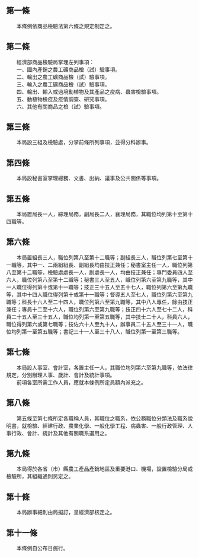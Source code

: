 第一條 
-------
　　本條例依商品檢驗法第六條之規定制定之。  


第二條 
-------
　　經濟部商品檢驗局掌理左列事項：  
　　一、國內產銷之農工礦商品檢（試）驗事項。  
　　二、輸出之農工礦商品檢（試）驗事項。  
　　三、輸入之農工礦商品檢（試）驗事項。  
　　四、輸出、輸入或過境動植物及其產品之疫病、蟲害檢驗事項。  
　　五、動植物檢疫及疫情調查、研究事項。  
　　六、其他有關商品之檢（試）驗事項。  


第三條 
-------
　　本局設三組及檢驗處，分掌前條所列事項，並得分科辦事。  


第四條 
-------
　　本局設秘書室掌理總務、文書、出納、議事及公共關係等事項。  


第五條 
-------
　　本局置局長一人，綜理局務，副局長二人，襄理局務，其職位均列第十至第十四職等。  


第六條 
-------
　　本局置組長三人，職位列第八至第十二職等；副組長三人，職位列第七至第十一職等，其中一、二兩組組長、副組長均由技正兼任；秘書室主任一人，職位列第八至第十二職等，檢驗處處長一人，副處長一人，均由技正兼任；專門委員四人至六人，職位列第八至第十二職等；秘書三人至五人，職位列第六至第九職等，其中一人職位得列第十或第十一職等；技正三十五人至五十七人，職位列第六至第九職等，其中十四人職位得列第十或第十一職等；督導五人至七人，職位列第六至第九職等；科長十六人至二十四人，職位列第六至第九職等，其中八人專任，餘由技正兼任；專員十二至十六人，職位列第六至第九職等；技正四十六人至七十二人，科員二十五人至三十五人，職位均列第一至第五職等，其中技士二十人，科員六人，職位得列第六或第七職等；技佐六十人至九十人，辦事員二十五人至三十一人，職位均列第一至第五職等；書記三十一人至三十八人，職位列第一至第三職等。  


第七條 
-------
　　本局設人事室、會計室，各置主任一人，其職位均列第六至第九職等，依法律規定，分別辦理人事、歲計、會計及統計事項。  
　　前項各室所需工作人員，應就本條例所定員額內派充之。  


第八條 
-------
　　第五條至第七條所定各職稱人員，其職位之職系，依公務職位分類法及職系說明書，就檢驗、經建行政、農業化學、一般化學工程、病蟲害、一般行政管理、人事行政、會計、統計及其他有關職系選用之。  


第九條 
-------
　　本局得於各省（市）縣農工產品產銷地區及重要港口、機場，設置檢驗分局或檢驗所，其組織通則另定之。  


第十條 
-------
　　本局辦事細則由局擬訂，呈經濟部核定之。  


第十一條 
---------
　　本條例自公布日施行。